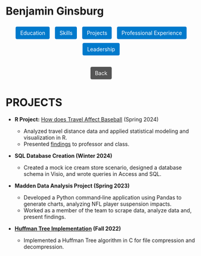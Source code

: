 # Benjamin Ginsburg
<!-- Updated navigation bar: Removed Soft Skills link and changed technical-skills link to skills.md -->
<div style="text-align:center; margin-bottom:20px;">
  <a href="Education.md" style="display:inline-block; margin:5px; padding:8px 12px; background:#007ACC; color:#fff; text-decoration:none; border-radius:4px;">Education</a>
  <a href="skills.md" style="display:inline-block; margin:5px; padding:8px 12px; background:#007ACC; color:#fff; text-decoration:none; border-radius:4px;">Skills</a>
  <a href="Projects.md" style="display:inline-block; margin:5px; padding:8px 12px; background:#007ACC; color:#fff; text-decoration:none; border-radius:4px;">Projects</a>
  <a href="professional-experience.md" style="display:inline-block; margin:5px; padding:8px 12px; background:#007ACC; color:#fff; text-decoration:none; border-radius:4px;">Professional Experience</a>
  <a href="Leadership.md" style="display:inline-block; margin:5px; padding:8px 12px; background:#007ACC; color:#fff; text-decoration:none; border-radius:4px;">Leadership</a>
  <!-- Soft Skills link removed -->
</div>

<div style="text-align:center; margin-bottom:20px;">
  <a href="../README.md" style="display:inline-block; margin:5px; padding:8px 12px; background:#555; color:#fff; text-decoration:none; border-radius:4px;">Back</a>
</div>

# PROJECTS

- **R Project:** [How does Travel Affect Baseball](../HDTAB%20project.html) (Spring 2024)

  - Analyzed travel distance data and applied statistical modeling and visualization in R.
  - Presented [findings](..//HDTAB%20findings.html) to professor and class.
- **SQL Database Creation (Winter 2024)**  
  - Created a mock ice cream store scenario, designed a database schema in Visio, and wrote queries in Access and SQL.
- **Madden Data Analysis Project (Spring 2023)**  
  - Developed a Python command‑line application using Pandas to generate charts, analyzing NFL player suspension impacts.
  - Worked as a member of the team to scrape data, analyze data and, present findings.
- **[Huffman Tree Implementation](https://github.com/Ginsburg1/huffmanTree) (Fall 2022)**  
  - Implemented a Huffman Tree algorithm in C for file compression and decompression.
